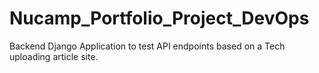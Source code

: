 # Nucamp_Portfolio_Project_DevOps
Backend Django Application to test API endpoints based on a Tech uploading article site. 
